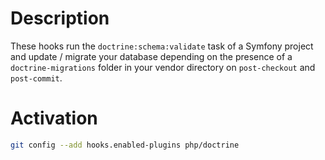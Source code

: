 # Description

These hooks run the `doctrine:schema:validate` task of a Symfony project and
update / migrate your database depending on the presence of a
`doctrine-migrations` folder in your vendor directory on `post-checkout` and
`post-commit`.

# Activation

```sh
git config --add hooks.enabled-plugins php/doctrine
```
